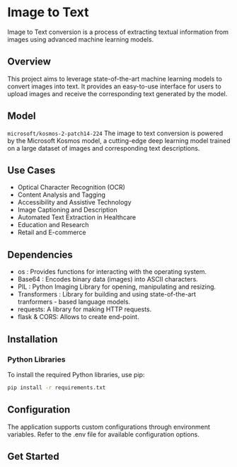 # Image to Text

Image to Text conversion is a process of extracting textual information from images using advanced machine learning models.

## Overview

This project aims to leverage state-of-the-art machine learning models to convert images into text. It provides an easy-to-use interface for users to upload images and receive the corresponding text generated by the model.

## Model 

`microsoft/kosmos-2-patch14-224`
 The image to text conversion is powered by the Microsoft Kosmos model, a cutting-edge deep learning model trained on a large dataset of images and corresponding text descriptions.

## Use Cases 

- Optical Character Recognition (OCR)​
- Content Analysis and Tagging​
- Accessibility and Assistive Technology​
- Image Captioning and Description​
- Automated Text Extraction in Healthcare​
- Education and Research 
- Retail and E-commerce

## Dependencies 
* os : Provides functions for interacting with the operating system. 
* Base64 : Encodes binary data (images) into ASCII characters.
* PIL : Python Imaging Library for opening, manipulating and resizing.
* Transformers : Library for building and using state-of-the-art tranformers - based language models.
* requests: A library for making HTTP requests.
* flask & CORS: Allows to create end-point.

## Installation 

### Python Libraries

To install the required Python libraries, use pip:

```bash
pip install -r requirements.txt
```


## Configuration

The application supports custom configurations through environment variables. Refer to the .env file for available configuration options.

## Get Started

